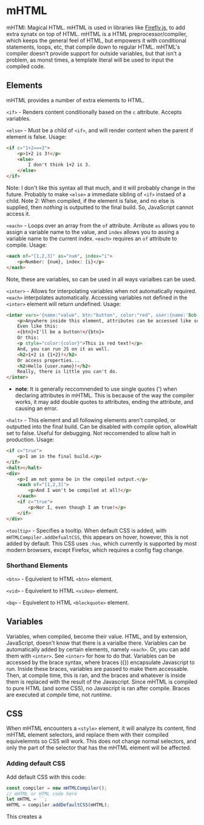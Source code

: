 # mHTML
mHTMl: Magical HTML.
mHTML is used in libraries like [Firefly.js](https://npmjs.com/firefly.js), to add extra synatx on top of HTML.
mHTML is a HTML preprocessor/compiler, which keeps the general feel of HTML, but empowers it with conditional statements, loops, etc, that compile down to regular HTML. mHTML's compiler doesn't provide support for outside variables, but that isn't a problem, as monst times, a template literal will be used to input the compiled code. 

## Elements
mHTML provides a number of extra elements to HTML. 

`<if>` - Renders content conditionally based on the `c` attribute. Accepts variables.

`<else>` - Must be a child of `<if>`, and will render content when the parent if element is false.
Usage:
```html
<if c="1+2===3">
    <p>1+2 is 3!</p>
    <else>
        I don't think 1+2 is 3. 
    </else>
</if>
```
Note: I don't like this syntax all that much, and it will probably change in the future. Probably to make `<else>` a immediate sibling of `<if>` instaed of a child.
Note 2: When compiled, if the element is false, and no else is supplied, then _nothing_ is outputted to the final build. So, JavaScript cannot access it.

`<each>` - Loops over an array from the `of` attribute. Arribute `as` allows you to assign a variable name to the value, and `index` allows you to assing a variable name to the current index. `<each>` requires an `of` attribute to compile.
Usage: 
```html
<each of="[1,2,3]" as="num", index="i">
    <p>Number: {num}, index: [i}</p>
</each>
```
Note, these are variables, so can be used in all ways varialbes can be used.

`<inter>` - Allows for interpolating variables when not automatically required. `<each>` interpolates automatically. Accessing variables not defined in the `<inter>` element will return undefined. 
Usage: 
```html
<inter vars='{name:"value", btn:"button", color:"red", user:{name:'Bob'}}'>
    <p>Anywhere inside this element, attributes can be accessed like so: {name}</p>
    Even like this:
    <{btn}>I'll be a button!</{btn}>
    Or this:
    <p style="color:{color}">This is red text!</p>
    And, you can run JS on it as well.
    <h2>1+2 is {1+2}!</h2>
    Or access properties...
    <h2>Hello {user.name}!</h2>
    Really, there is little you can't do. 
</inter>
```
* **note**: It is generally reccomnended to use single quotes (') when declaring attributes in mHTML. This is because of the way the compiler works, it may add double quotes to attributes, ending the attribute, and causing an error.

`<halt>` - This element and all following elements aren't compiled, or outputted into the final build. Can be disabled with compile option, allowHalt set to false. Useful for debugging. Not reccomended to allow halt in production.
Usage: 
```html
<if c="true">
    <p>I am in the final build.</p>
</if>
<halt></halt>
<div>
    <p>I am not gonna be in the compiled output.</p>
    <each of="[1,2,3]">
        <p>And I won't be compiled at all!</p>
    </each>
    <if c="true">
        <p>Nor I, even though I am true!</p>
    </if>
</div>
```

`<tooltip>` - Specifies a tooltip. When default CSS is added, with `mHTMLCompiler.addDefualtCSS`, this appears on hover, however, this is not added by default. This CSS uses `:has`, which currently is supported by most modern browsers, except Firefox, which requires a config flag change.
### Shorthand Elements
`<btn>` - Equivelent to HTML `<btn>` element.

`<vid>` - Equivelent to HTML `<video>` element.

`<bq>` - Equivelent to HTML `<blockquote>` element.

## Variables
Variables, when compiled, become their value. 
HTML, and by extension, JavaScript, doesn't know that there is a varialbe there.
Variables can be automatically added by certain elements, namely `<each>`. Or, you can add them with `<inter>`. See `<inter>` for how to do that.
Variables can be accessed by the brace syntax, where braces ({}) encapsulate Javascript to run. Inside these braces, variables are passed to make them accessable. Then, at compile time, this is ran, and the braces and whatever is inside them is replaced with the result of the Javascript. Since mHTML is compiled to pure HTML (and some CSS), no Javascript is ran after compile. Braces are executed at _compile_ time, not _runtime_.

## CSS
When mHTML encounters a `<style>` element, it will analyze its content, find mHTML element selectors, and replace them with their compiled equivelemnts so CSS will work. 
This does not change normal selectors, and only the part of the selector that has the mHTML element will be affected.
### Adding default CSS
Add default CSS with this code: 
```ts
const compiler = new mHTMLCompiler();
// mHTML or HTML code here
let mHTML = ``;
mHTML = compiler.addDefaultCSS(mHTML);
```
This creates a <style> element at the end of the page, which styles mHTML elements. 
This does `not` compile the CSS, which doesn't require compilation. This simply adds a style element to the code with basic css for `<tooltip>` and other elements.
## Using the compiler
   Include the script tag (coming to NPM soon, currently just clone this repo), and add this
   ```ts
   import mHTMLCompiler from "path/to/file/here";
   const compiler =  new mHTMLCompiler();
   ```
   ### Compiling a string
   ```ts
       const compiled = compiler.compile("string here", ignoreThisArg, branding?, allowHalt?);
       // compiled is compiled mHTML. Add to document.
   ```
   ### Compiling CSS
   Compiles CSS so that way selectors point to compiled selectors. `compile` does this internally.
   ```ts
   const css = compiler.compileCSS("css-containing-mhtml-selectors-here");
   ```
   ### Adding Default CSS
   Adds default css for elements such as `<tooltip>` to the output. Wrap this around `compile` if used..
   ```ts
   const css = compiler.addDefaultCSS("html-to-add-to")
   ```
  And there you go. Learn mHTML, and you'll never go back.
